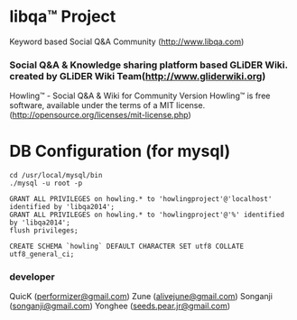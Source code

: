 # libqa™ Project  
Keyword based Social Q&A Community  (http://www.libqa.com)

### Social Q&A & Knowledge sharing platform based GLiDER Wiki. created by GLiDER Wiki Team(http://www.gliderwiki.org)

Howling™  - Social Q&A & Wiki for Community Version
Howling™ is free software, available under the terms of a MIT license.(http://opensource.org/licenses/mit-license.php)

DB Configuration (for mysql)
=======
```
cd /usr/local/mysql/bin 
./mysql -u root -p 

GRANT ALL PRIVILEGES on howling.* to 'howlingproject'@'localhost' identified by 'libqa2014';
GRANT ALL PRIVILEGES on howling.* to 'howlingproject'@'%' identified by 'libqa2014';
flush privileges;

CREATE SCHEMA `howling` DEFAULT CHARACTER SET utf8 COLLATE utf8_general_ci;
```

### developer 
QuicK (performizer@gmail.com)
Zune (alivejune@gmail.com)
Songanji (songanji@gmail.com)
Yonghee (seeds.pear.jr@gmail.com)
